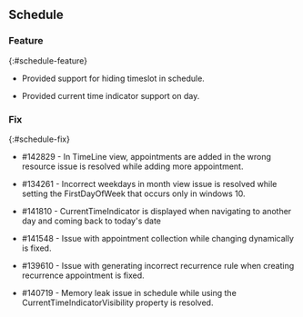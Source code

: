 ## Schedule

### Feature
{:#schedule-feature}

* Provided support for hiding timeslot in schedule.

* Provided current time indicator support on day.

### Fix
{:#schedule-fix}

* \#142829 - In TimeLine view, appointments are added in the wrong resource issue is resolved while adding more appointment.

* \#134261 - Incorrect weekdays in month view issue is resolved while setting the FirstDayOfWeek that occurs only in windows 10.

* \#141810 - CurrentTimeIndicator is displayed when navigating to another day and coming back to today's date

* \#141548 - Issue with appointment collection while changing dynamically is fixed.

* \#139610 - Issue with generating incorrect recurrence rule when creating recurrence appointment is fixed.

* \#140719 - Memory leak issue in schedule while using the CurrentTimeIndicatorVisibility property is resolved.
